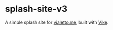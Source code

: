 # splash-site-v3

A simple splash site for [vialetto.me](https://vialetto.me), built with [Vike](https://vike.dev/).
